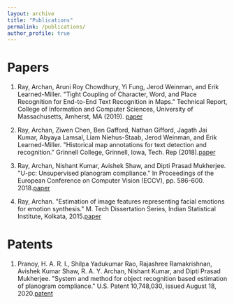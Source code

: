```yaml
---
layout: archive
title: "Publications"
permalink: /publications/
author_profile: true
---
```



# Papers

1. Ray, Archan, Aruni Roy Chowdhury, Yi Fung, Jerod Weinman, and Erik Learned-Miller. "Tight Coupling of Character, Word, and Place Recognition for End-to-End Text Recognition in Maps." Technical Report, College of Information and Computer Sciences, University of Massachusetts, Amherst, MA (2019). [paper](https://web.cs.umass.edu/publication/docs/2019/UM-CS-2019-003.pdf)

2. Ray, Archan, Ziwen Chen, Ben Gafford, Nathan Gifford, Jagath Jai Kumar, Abyaya Lamsal, Liam Niehus-Staab, Jerod Weinman, and Erik Learned-Miller. "Historical map annotations for text detection and recognition." Grinnell College, Grinnell, Iowa, Tech. Rep (2018).[paper](https://weinman.cs.grinnell.edu/~weinman/data/complete-map-dataset.pdf)

3. Ray, Archan, Nishant Kumar, Avishek Shaw, and Dipti Prasad Mukherjee. "U-pc: Unsupervised planogram compliance." In Proceedings of the European Conference on Computer Vision (ECCV), pp. 586-600. 2018.[paper](http://openaccess.thecvf.com/content_ECCV_2018/papers/Archan_Ray_U-PC_Unsupervised_Planogram_ECCV_2018_paper.pdf)

4. Ray, Archan. "Estimation of image features representing facial emotions for emotion synthesis." M. Tech Dissertation Series, Indian Statistical Institute, Kolkata, 2015.[paper](http://library.isical.ac.in:8080/jspui/bitstream/10263/6487/1/DISS-330.pdf)

# Patents

1. Pranoy, H. A. R. I., Shilpa Yadukumar Rao, Rajashree Ramakrishnan, Avishek Kumar Shaw, R. A. Y. Archan, Nishant Kumar, and Dipti Prasad Mukherjee. "System and method for object recognition based estimation of planogram compliance." U.S. Patent 10,748,030, issued August 18, 2020.[patent](https://patentimages.storage.googleapis.com/73/44/a8/3bfb3d247b7fc8/US10748030.pdf)
